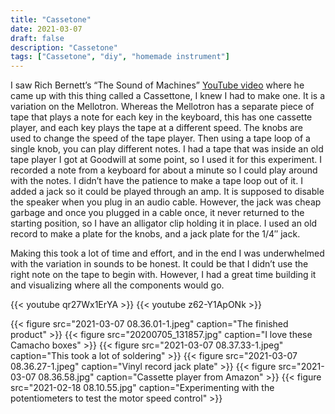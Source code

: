 ```yaml
---
title: "Cassetone"
date: 2021-03-07
draft: false
description: "Cassetone"
tags: ["Cassetone", "diy", "homemade instrument"]
---
```

I saw Rich Bernett’s “The Sound of Machines” [YouTube video](https://www.youtube.com/watch?v=o1GdNkX1ewU) where he came up with this thing called a Cassettone, I knew I had to make one. It is a variation on the Mellotron. Whereas the Mellotron has a separate piece of tape that plays a note for each key in the keyboard, this has one cassette player, and each key plays the tape at a different speed. The knobs are used to change the speed of the tape player. Then using a tape loop of a single knob, you can play different notes. I had a tape that was inside an old tape player I got at Goodwill at some point, so I used it for this experiment. I recorded a note from a keyboard for about a minute so I could play around with the notes. I didn’t have the patience to make a tape loop out of it. I added a jack so it could be played through an amp. It is supposed to disable the speaker when you plug in an audio cable. However, the jack was cheap garbage and once you plugged in a cable once, it never returned to the starting position, so I have an alligator clip holding it in place. I used an old record to make a plate for the knobs, and a jack plate for the 1/4″ jack.

Making this took a lot of time and effort, and in the end I was underwhelmed with the variation in sounds to be honest. It could be that I didn’t use the right note on the tape to begin with. However, I had a great time building it and visualizing where all the components would go.

{{< youtube qr27Wx1ErYA >}}
{{< youtube z62-Y1ApONk >}}

{{< figure src="2021-03-07 08.36.01-1.jpeg" caption="The finished product" >}}
{{< figure src="20200705_131857.jpg" caption="I love these Camacho boxes" >}}
{{< figure src="2021-03-07 08.37.33-1.jpeg" caption="This took a lot of soldering" >}}
{{< figure src="2021-03-07 08.36.27-1.jpeg" caption="Vinyl record jack plate" >}}
{{< figure src="2021-03-07 08.36.58.jpg" caption="Cassette player from Amazon" >}}
{{< figure src="2021-02-18 08.10.55.jpg" caption="Experimenting with the potentiometers to test the motor speed control" >}}
